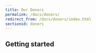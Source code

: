 ```yaml
---
title: Our Donors
permalink: /docs/donors/
redirect_from: /docs/donors/index.html
sectionid: donors
---
```


## Getting started
